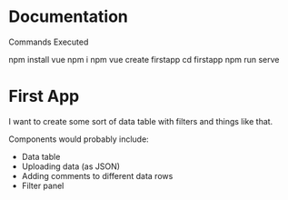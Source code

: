 # Documentation
Commands Executed

npm install vue
npm i npm
vue create firstapp
cd firstapp
npm run serve


# First App
I want to create some sort of data table with filters and things like that.

Components would probably include:
- Data table
- Uploading data (as JSON)
- Adding comments to different data rows
- Filter panel